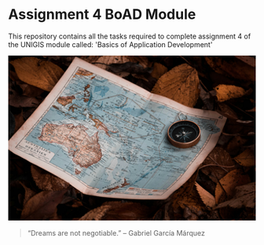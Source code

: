 # Assignment 4 BoAD Module

This repository contains all the tasks required to complete assignment 4 of the UNIGIS module called: 'Basics of Application Development'

![Example Image](image_assignment_4.jpg)

> “Dreams are not negotiable.” – Gabriel García Márquez